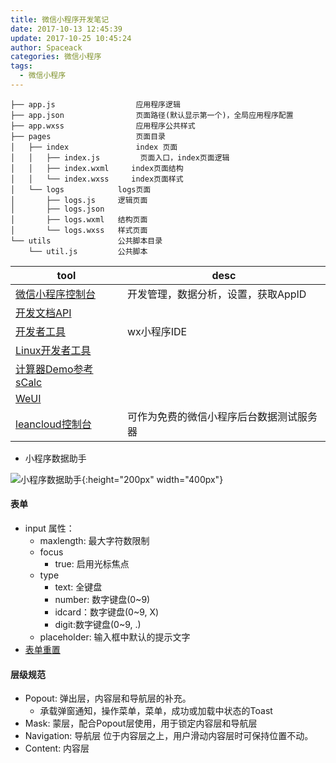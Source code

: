 ```yaml
---
title: 微信小程序开发笔记
date: 2017-10-13 12:45:39
update: 2017-10-25 10:45:24
author: Spaceack
categories: 微信小程序
tags: 
  - 微信小程序
---
```


```
├── app.js                  应用程序逻辑
├── app.json                页面路径(默认显示第一个)，全局应用程序配置
├── app.wxss                应用程序公共样式
├── pages					页面目录
│   ├── index				index 页面
│   │   ├── index.js         页面入口，index页面逻辑
│   │   ├── index.wxml	   index页面结构
│   │   └── index.wxss	   index页面样式
│   └── logs			logs页面
│       ├── logs.js     逻辑页面
│       ├── logs.json   
│       ├── logs.wxml   结构页面
│       └── logs.wxss   样式页面
└── utils               公共脚本目录
    └── util.js         公共脚本

```

|tool|desc|
|-|-|
|[微信小程序控制台](https://mp.weixin.qq.com)|开发管理，数据分析，设置，获取AppID|
|[开发文档API](https://mp.weixin.qq.com/debug/wxadoc/dev/api/)||
|[开发者工具](https://mp.weixin.qq.com/debug/wxadoc/dev/devtools/devtools.html)|wx小程序IDE|
|[Linux开发者工具](https://github.com/cytle/wechat_web_devtools)||
|[计算器Demo参考sCalc](https://github.com/dunizb/wxapp-sCalc)||
|[WeUI](https://github.com/Tencent/weui-wxss/)||
|[leancloud控制台](https://leancloud.cn/dashboard/login.html#/signin)|可作为免费的微信小程序后台数据测试服务器|

- 小程序数据助手

![小程序数据助手](https://mp.weixin.qq.com/debug/wxadoc/analysis/image/weanalytics/a0.png?t=2017526){:height="200px" width="400px"}

#### 表单
- input 属性：
  - maxlength: 最大字符数限制
  - focus
    - true: 启用光标焦点
  - type
    - text: 全键盘
    - number: 数字键盘(0~9)
    - idcard：数字键盘(0~9, X) 
    - digit:数字键盘(0~9, .)    
  - placeholder: 输入框中默认的提示文字
- [表单重置](http://blog.csdn.net/maximus_ckp/article/details/71172530)
#### 层级规范
- Popout: 弹出层，内容层和导航层的补充。
  - 承载弹窗通知，操作菜单，菜单，成功或加载中状态的Toast
- Mask: 蒙层，配合Popout层使用，用于锁定内容层和导航层
- Navigation: 导航层 位于内容层之上，用户滑动内容层时可保持位置不动。
- Content: 内容层